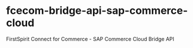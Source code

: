 # fcecom-bridge-api-sap-commerce-cloud
FirstSpirit Connect for Commerce - SAP Commerce Cloud Bridge API
